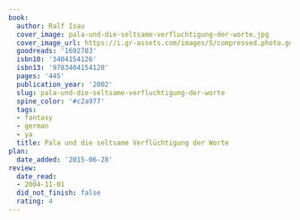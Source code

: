 ```yaml
---
book:
  author: Ralf Isau
  cover_image: pala-und-die-seltsame-verfluchtigung-der-worte.jpg
  cover_image_url: https://i.gr-assets.com/images/S/compressed.photo.goodreads.com/books/1186999339l/1692783._SX318_.jpg
  goodreads: '1692783'
  isbn10: '3404154126'
  isbn13: '9783404154128'
  pages: '445'
  publication_year: '2002'
  slug: pala-und-die-seltsame-verfluchtigung-der-worte
  spine_color: '#c2a977'
  tags:
  - fantasy
  - german
  - ya
  title: Pala und die seltsame Verflüchtigung der Worte
plan:
  date_added: '2015-06-28'
review:
  date_read:
  - 2004-11-01
  did_not_finish: false
  rating: 4
---
```

